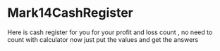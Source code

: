 # Mark14CashRegister
Here is cash register for you for your profit and loss count , no need to count with calculator now just put the values and get the answers
